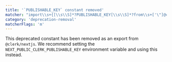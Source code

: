 ```yaml
---
title: '`PUBLISHABLE_KEY` constant removed'
matcher: "import\\s+{[\\s\\S]*?PUBLISHABLE_KEY[\\s\\S]*?from\\s+['\"]@clerk\\/nextjs[\\s\\S]*?['\"]"
category: 'deprecation-removal'
matcherFlags: 'm'
---
```


This deprecated constant has been removed as an export from `@clerk/nextjs`. We recommend setting the `NEXT_PUBLIC_CLERK_PUBLISHABLE_KEY` environment variable and using this instead.

